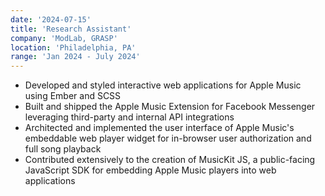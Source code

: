 ```yaml
---
date: '2024-07-15'
title: 'Research Assistant'
company: 'ModLab, GRASP'
location: 'Philadelphia, PA'
range: 'Jan 2024 - July 2024'
---
```


- Developed and styled interactive web applications for Apple Music using Ember and SCSS
- Built and shipped the Apple Music Extension for Facebook Messenger leveraging third-party and internal API integrations
- Architected and implemented the user interface of Apple Music's embeddable web player widget for in-browser user authorization and full song playback
- Contributed extensively to the creation of MusicKit JS, a public-facing JavaScript SDK for embedding Apple Music players into web applications
